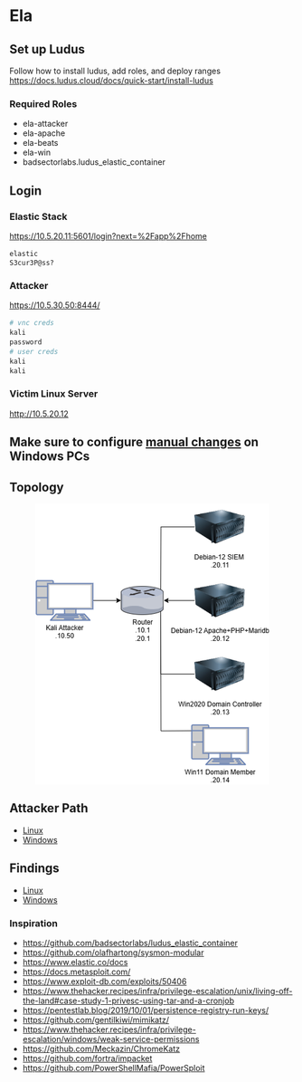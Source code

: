 # Ela

## Set up Ludus
Follow how to install ludus, add roles, and deploy ranges
https://docs.ludus.cloud/docs/quick-start/install-ludus

### Required Roles
- ela-attacker
- ela-apache
- ela-beats
- ela-win
- badsectorlabs.ludus_elastic_container

## Login 
### Elastic Stack
https://10.5.20.11:5601/login?next=%2Fapp%2Fhome

```
elastic
S3cur3P@ss?
```

### Attacker 
https://10.5.30.50:8444/

```bash
# vnc creds
kali
password
# user creds
kali
kali
```

### Victim Linux Server
http://10.5.20.12

## Make sure to configure [manual changes](./changes.md) on Windows PCs

## Topology
<img src="./topology-tests/topology.png" alt="Topology" style="display: block; margin: 0 auto;" />

## Attacker Path
- [Linux](./roles/ela-attacker/files/linux/attacker.md)
- [Windows](./roles/ela-attacker/files/windows/attacker.md)

## Findings 
- [Linux](./images/linux/)
- [Windows](./images/windows/)

### Inspiration
- https://github.com/badsectorlabs/ludus_elastic_container
- https://github.com/olafhartong/sysmon-modular
- https://www.elastic.co/docs
- https://docs.metasploit.com/
- https://www.exploit-db.com/exploits/50406
- https://www.thehacker.recipes/infra/privilege-escalation/unix/living-off-the-land#case-study-1-privesc-using-tar-and-a-cronjob
- https://pentestlab.blog/2019/10/01/persistence-registry-run-keys/
- https://github.com/gentilkiwi/mimikatz/
- https://www.thehacker.recipes/infra/privilege-escalation/windows/weak-service-permissions
- https://github.com/Meckazin/ChromeKatz
- https://github.com/fortra/impacket
- https://github.com/PowerShellMafia/PowerSploit